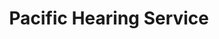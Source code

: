 ---
title: "Pacific Hearing Service"
url: /menlo-park/pacific-hearing-service/
shop: hearing aids
---